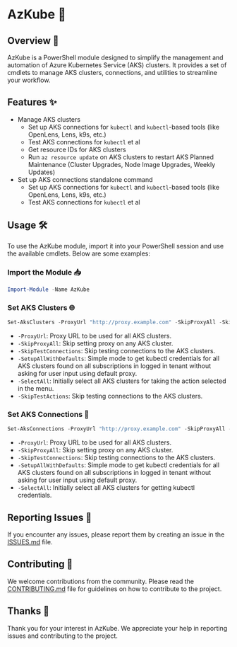 # AzKube 🚀

## Overview 📖
AzKube is a PowerShell module designed to simplify the management and automation of Azure Kubernetes Service (AKS) clusters. It provides a set of cmdlets to manage AKS clusters, connections, and utilities to streamline your workflow.

## Features ✨
- Manage AKS clusters
    - Set up AKS connections for `kubectl` and `kubectl`-based tools (like OpenLens, Lens, k9s, etc.)
    - Test AKS connections for `kubectl` et al
    - Get resource IDs for AKS clusters
    - Run `az resource update` on AKS clusters to restart AKS Planned Maintenance (Cluster Upgrades, Node Image Upgrades, Weekly Updates)
- Set up AKS connections standalone command
    - Set up AKS connections for `kubectl` and `kubectl`-based tools (like OpenLens, Lens, k9s, etc.)
    - Test AKS connections for `kubectl` et al

## Usage 🛠️
To use the AzKube module, import it into your PowerShell session and use the available cmdlets. Below are some examples:

### Import the Module 📥
```powershell
Import-Module -Name AzKube
```

### Set AKS Clusters 🌐
```powershell
Set-AksClusters -ProxyUrl "http://proxy.example.com" -SkipProxyAll -SkipTestConnections -SetupAllWithDefaults -SelectAll -SkipTestActions
```
- `-ProxyUrl`: Proxy URL to be used for all AKS clusters.
- `-SkipProxyAll`: Skip setting proxy on any AKS cluster.
- `-SkipTestConnections`: Skip testing connections to the AKS clusters.
- `-SetupAllWithDefaults`: Simple mode to get kubectl credentials for all AKS clusters found on all subscriptions in logged in tenant without asking for user input using default proxy.
- `-SelectAll`: Initially select all AKS clusters for taking the action selected in the menu.
- `-SkipTestActions`: Skip testing connections to the AKS clusters.

### Set AKS Connections 🔗
```powershell
Set-AksConnections -ProxyUrl "http://proxy.example.com" -SkipProxyAll -SkipTestConnections -SetupAllWithDefaults -SelectAll
```
- `-ProxyUrl`: Proxy URL to be used for all AKS clusters.
- `-SkipProxyAll`: Skip setting proxy on any AKS cluster.
- `-SkipTestConnections`: Skip testing connections to the AKS clusters.
- `-SetupAllWithDefaults`: Simple mode to get kubectl credentials for all AKS clusters found on all subscriptions in logged in tenant without asking for user input using default proxy.
- `-SelectAll`: Initially select all AKS clusters for getting kubectl credentials.

## Reporting Issues 🐛
If you encounter any issues, please report them by creating an issue in the [ISSUES.md](ISSUES.md) file.

## Contributing 🤝
We welcome contributions from the community. Please read the [CONTRIBUTING.md](CONTRIBUTING.md) file for guidelines on how to contribute to the project.

## Thanks 🙏
Thank you for your interest in AzKube. We appreciate your help in reporting issues and contributing to the project.
